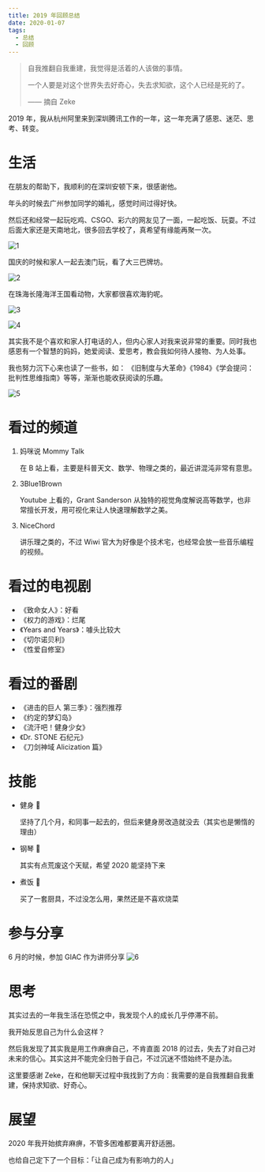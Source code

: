 ```yaml
---
title: 2019 年回顾总结
date: 2020-01-07
tags:
  - 总结
  - 回顾
---
```


> 自我推翻自我重建，我觉得是活着的人该做的事情。
>
> 一个人要是对这个世界失去好奇心，失去求知欲，这个人已经是死的了。
>
> —— 摘自 Zeke

2019 年，我从杭州阿里来到深圳腾讯工作的一年，这一年充满了感恩、迷茫、思考、转变。

# 生活

在朋友的帮助下，我顺利的在深圳安顿下来，很感谢他。

年头的时候去广州参加同学的婚礼，感觉时间过得好快。

然后还和经常一起玩吃鸡、CSGO、彩六的网友见了一面，一起吃饭、玩耍。不过后面大家还是天南地北，很多回去学校了，真希望有缘能再聚一次。

![1](./1.jpeg)

国庆的时候和家人一起去澳门玩，看了大三巴牌坊。

![2](./2.jpeg)

在珠海长隆海洋王国看动物，大家都很喜欢海豹呢。

![3](./3.jpeg)

![4](./4.jpeg)

其实我不是个喜欢和家人打电话的人，但内心家人对我来说非常的重要。同时我也感恩有一个智慧的妈妈，她爱阅读、爱思考，教会我如何待人接物、为人处事。

我也努力沉下心来也读了一些书，如： 《旧制度与大革命》《1984》《学会提问：批判性思维指南》等等，渐渐也能收获阅读的乐趣。

![5](./5.jpeg)

# 看过的频道

1. 妈咪说 Mommy Talk

   在 B 站上看，主要是科普天文、数学、物理之类的，最近讲混沌非常有意思。

2. 3Blue1Brown

   Youtube 上看的，Grant Sanderson 从独特的视觉角度解说高等数学，也非常擅长开发，用可视化来让人快速理解数学之美。

3. NiceChord

   讲乐理之类的，不过 Wiwi 官大为好像是个技术宅，也经常会放一些音乐编程的视频。

# 看过的电视剧

- 《致命女人》：好看
- 《权力的游戏》：烂尾
- 《Years and Years》：噱头比较大
- 《切尔诺贝利》
- 《性爱自修室》

# 看过的番剧

- 《进击的巨人 第三季》：强烈推荐
- 《约定的梦幻岛》
- 《流汗吧！健身少女》
- 《Dr. STONE 石纪元》
- 《刀剑神域 Alicization 篇》

# 技能

- 健身 💪

  坚持了几个月，和同事一起去的，但后来健身房改造就没去（其实也是懒惰的理由）

- 钢琴 🎹

  其实有点荒废这个天赋，希望 2020 能坚持下来

- 煮饭 🍳

  买了一套厨具，不过没怎么用，果然还是不喜欢烧菜

# 参与分享

6 月的时候，参加 GIAC 作为讲师分享
![6](./6.jpeg)

# 思考

其实过去的一年我生活在恐慌之中，我发现个人的成长几乎停滞不前。

我开始反思自己为什么会这样？

然后我发现了其实我是用工作麻痹自己，不肯直面 2018 的过去，失去了对自己对未来的信心。其实这并不能完全归咎于自己，不过沉迷不悟始终不是办法。

这里要感谢 Zeke，在和他聊天过程中我找到了方向：我需要的是自我推翻自我重建，保持求知欲、好奇心。

# 展望

2020 年我开始摈弃麻痹，不管多困难都要离开舒适圈。

也给自己定下了一个目标：「让自己成为有影响力的人」
